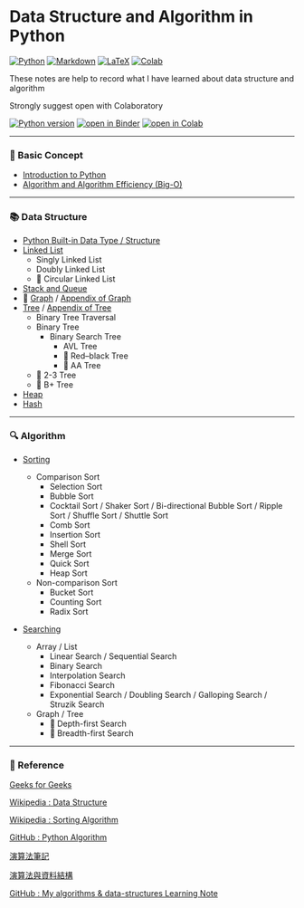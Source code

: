 # Data Structure and Algorithm in Python

[![Python](https://img.shields.io/badge/python-3670A0?style=for-the-badge&logo=python&logoColor=ffdd54)](https://docs.python.org/3/)
[![Markdown](https://img.shields.io/badge/markdown-%23000000.svg?style=for-the-badge&logo=markdown&logoColor=white)](https://docs.github.com/en/get-started/writing-on-github/getting-started-with-writing-and-formatting-on-github/basic-writing-and-formatting-syntax)
[![LaTeX](https://img.shields.io/badge/latex-%23008080.svg?style=for-the-badge&logo=latex&logoColor=white)](https://www.latex-project.org/help/documentation/)
[![Colab](https://img.shields.io/badge/Colab-F9AB00?style=for-the-badge&logo=googlecolab&color=525252)](https://colab.research.google.com/)

These notes are help to record what I have learned about data structure and algorithm

Strongly suggest open with Colaboratory

[![Python version](https://camo.githubusercontent.com/44da37f0f02bf104f0650fa5f2c754ed3f6166066c9210f31bacb9e63d60736e/68747470733a2f2f696d672e736869656c64732e696f2f707970692f707976657273696f6e732f70796261646765732e737667)](https://www.python.org/)
[![open in Binder](https://mybinder.org/badge_logo.svg)](https://mybinder.org/v2/gh/tc11echo/data-structure-and-algorithm-in-python/HEAD)
[![open in Colab](https://colab.research.google.com/assets/colab-badge.svg)](https://colab.research.google.com/github/tc11echo/data-structure-and-algorithm-in-python)

---

### :beginner: Basic Concept

* [Introduction to Python](intro_python.ipynb)
* [Algorithm and Algorithm Efficiency (Big-O)](algorithm_and_algorithm_efficiency.ipynb)

---

### :books: Data Structure
* [Python Built-in Data Type / Structure](python_built_in_data_structure_and_operator.ipynb)
* [Linked List](linked_list.ipynb)
    * Singly Linked List
    * Doubly Linked List
    * :construction: Circular Linked List
* [Stack and Queue](stack_and_queue.ipynb)
* :construction: [Graph](graph.ipynb) / [Appendix of Graph](graph_note.md)
* [Tree](tree.ipynb) / [Appendix of Tree](tree_note.md)
    * Binary Tree Traversal
    * Binary Tree
        * Binary Search Tree
            * AVL Tree
            * :construction: Red–black Tree
            * :construction: AA Tree
    * :construction: 2-3 Tree
    * :construction: B+ Tree
* [Heap](heap.ipynb)
* [Hash](hash.ipynb)

---

### :mag: Algorithm

* [Sorting](sorting.ipynb)
    * Comparison Sort
        * Selection Sort
        * Bubble Sort
        * Cocktail Sort / Shaker Sort / Bi-directional Bubble Sort / Ripple Sort / Shuffle Sort / Shuttle Sort
        * Comb Sort
        * Insertion Sort
        * Shell Sort
        * Merge Sort
        * Quick Sort
        * Heap Sort
    * Non-comparison Sort
        * Bucket Sort
        * Counting Sort
        * Radix Sort

* [Searching](searching.ipynb)
    * Array / List
        * Linear Search / Sequential Search
        * Binary Search
        * Interpolation Search
        * Fibonacci Search
        * Exponential Search / Doubling Search / Galloping Search / Struzik Search
    * Graph / Tree
        * :construction: Depth-first Search
        * :construction: Breadth-first Search

---

### :memo: Reference

[Geeks for Geeks](https://www.geeksforgeeks.org/)

[Wikipedia : Data Structure](https://en.wikipedia.org/wiki/Data_structure)

[Wikipedia : Sorting Algorithm](https://en.wikipedia.org/wiki/Sorting_algorithm)

[GitHub : Python Algorithm](https://github.com/TheAlgorithms/Python)

[演算法筆記](https://web.ntnu.edu.tw/~algo/)

[演算法與資料結構](http://alrightchiu.github.io/SecondRound/mu-lu-yan-suan-fa-yu-zi-liao-jie-gou.html)

[GitHub : My algorithms & data-structures Learning Note](https://github.com/aaron1aaron2/SCU-class_DSA-2019)
